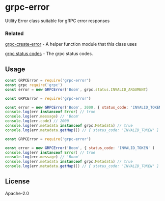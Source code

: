 # grpc-error

Utility Error class suitable for gRPC error responses

### Related

[grpc-create-error](https://github.com/bojand/grpc-create-error) - A helper function module that this class uses

[grpc status codes](https://grpc.io/grpc/node/grpc.html) - The grpc status codes.

## Usage
```js
const GRPCError = require('grpc-error')
const grpc require('grpc')
const error = new GRPCError('Boom', grpc.status.INVALID_ARGUMENT)
```

```js
const GRPCError = require('grpc-error')

const error = new GRPCError('Boom', 2000, { status_code: 'INVALID_TOKEN' )
console.log(err instanceof Error) // true
console.log(err.message) // 'Boom'
console.log(err.code) // 2000
console.log(err.metadata instanceof grpc.Metadata) // true
console.log(err.metadata.getMap()) // { status_code: 'INVALID_TOKEN' }
```

```js
const GRPCError = require('grpc-error')

const error = new GRPCError('Boom', { status_code: 'INVALID_TOKEN' )
console.log(err instanceof Error) // true
console.log(err.message) // 'Boom'
console.log(err.metadata instanceof grpc.Metadata) // true
console.log(err.metadata.getMap()) // { status_code: 'INVALID_TOKEN' }
```

## License

  Apache-2.0
